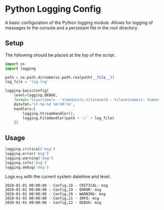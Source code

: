 # Python Logging Config

A basic configuration of the Python logging module. Allows for logging of messages to the console and a persistant file in the root directory.

## Setup

The following should be placed at the top of the script.

``` python
import os
import logging

path = os.path.dirname(os.path.realpath(__file__))
log_file = 'log.log'

logging.basicConfig(
    level=logging.DEBUG,
    format='%(asctime)s - %(module)s,%(lineno)d - %(levelname)s: %(message)s',
    datefmt='%Y-%m-%d %H:%M:%S',
    handlers=[
        logging.StreamHandler(),
        logging.FileHandler(path + '/' + log_file)
    ])
```

## Usage

``` python
logging.critical('msg')
logging.error('msg')
logging.warning('msg')
logging.info('msg')
logging.debug('msg')
```

Logs `msg` with the current system datetime and level.

```
2020-01-01 00:00:00 - Config,18 - CRITICAL: msg
2020-01-01 00:00:00 - Config,19 - ERROR: msg
2020-01-01 00:00:00 - Config,20 - WARNING: msg
2020-01-01 00:00:00 - Config,21 - INFO: msg
2020-01-01 00:00:00 - Config,22 - DEBUG: msg
```
